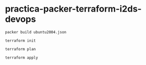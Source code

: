 # practica-packer-terraform-i2ds-devops


```
packer build ubuntu2004.json
```

```
terraform init
```

```
terraform plan
```

```
terraform apply
```
